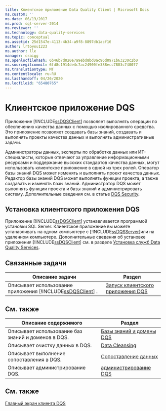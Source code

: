```yaml
---
title: Клиентское приложение Data Quality Client | Microsoft Docs
ms.custom: ''
ms.date: 06/13/2017
ms.prod: sql-server-2014
ms.reviewer: ''
ms.technology: data-quality-services
ms.topic: conceptual
ms.assetid: 25d1547e-4113-4b34-a9f8-8897db1acf16
author: lrtoyou1223
ms.author: lle
manager: craigg
ms.openlocfilehash: 6b46b7d020e7a9ebd8bd0ac96d0971b63230c2b0
ms.sourcegitcommit: 6fd8c1914de4c7ac24900fe388ecc7883c740077
ms.translationtype: MT
ms.contentlocale: ru-RU
ms.lasthandoff: 04/26/2020
ms.locfileid: "65480765"
---
```

# <a name="data-quality-client-application"></a>Клиентское приложение DQS
  Приложение [!INCLUDE[ssDQSClient](../includes/ssdqsclient-md.md)] позволяет выполнять операции по обеспечению качества данных с помощью изолированного средства. Это приложение позволяет создавать базы знаний, создавать и выполнять проекты качества данных и выполнять административные задачи.  
  
 Администраторы данных, эксперты по обработке данных или ИТ-специалисты, которые отвечают за управление информационными ресурсами и поддержание высоких стандартов качества данных, могут использовать клиентское приложение в одной из трех ролей. Оператор базы знаний DQS может изменять и выполнять проект качества данных. Редактор базы знаний DQS может выполнять функции проекта, а также создавать и изменять базы знаний. Администратор DQS может выполнять функции проекта и базы знаний и администрировать систему. Дополнительные сведения см. в статье [DQS Security](../../2014/data-quality-services/dqs-security.md).  
  
## <a name="installing-the-data-quality-client-application"></a>Установка клиентского приложения DQS  
 Приложение [!INCLUDE[ssDQSClient](../includes/ssdqsclient-md.md)] устанавливается программой установки SQL Server. Клиентское приложение вы можете устанавливать на одном компьютере с [!INCLUDE[ssDQSServer](../includes/ssdqsserver-md.md)]или на удаленном компьютере. Дополнительные сведения об установке приложения [!INCLUDE[ssDQSClient](../includes/ssdqsclient-md.md)] см. в разделе [Установка служб Data Quality Services](install-windows/install-data-quality-services.md).  
  
## <a name="related-tasks"></a>Связанные задачи  
  
|Описание задачи|Раздел|  
|----------------------|-----------|  
|Описывает использование приложения [!INCLUDE[ssDQSClient](../includes/ssdqsclient-md.md)] .|[Запуск клиентского приложения DQS](../../2014/data-quality-services/run-the-data-quality-client-application.md)|  
  
## <a name="related-content"></a>См. также  
  
|Описание содержимого|Раздел|  
|-------------------------|-----------|  
|Описывает использование баз знаний и доменов в DQS.|[Базы знаний и домены DQS](../../2014/data-quality-services/dqs-knowledge-bases-and-domains.md)|  
|Описывает очистку данных в DQS.|[Data Cleansing](../../2014/data-quality-services/data-cleansing.md)|  
|Описывает выполнение сопоставления в DQS.|[Сопоставление данных](../../2014/data-quality-services/data-matching.md)|  
|Описывает администрирование DQS.|[администрирование DQS](../../2014/data-quality-services/dqs-administration.md)|  
  
## <a name="see-also"></a>См. также  
 [Главный экран клиента DQS](../../2014/data-quality-services/data-quality-client-home-screen.md)  
  
  
